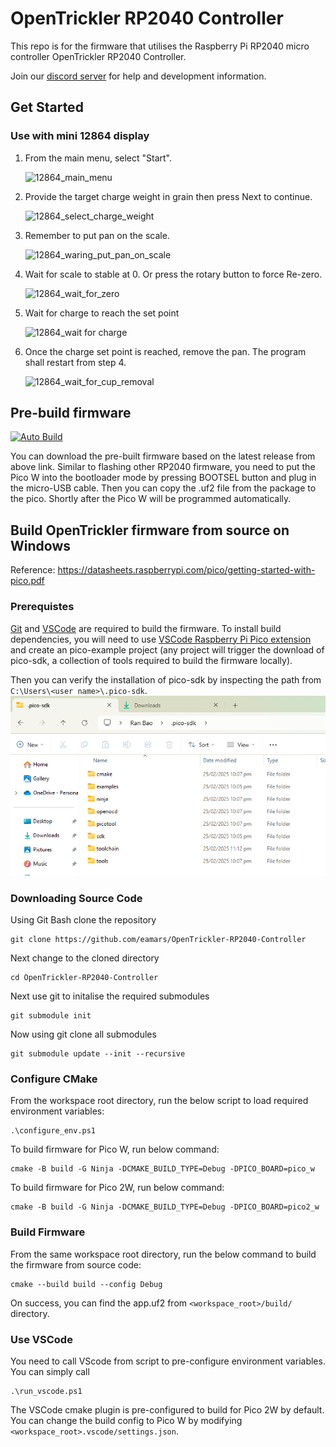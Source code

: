 # OpenTrickler RP2040 Controller 
This repo is for the firmware that utilises the Raspberry Pi RP2040 micro controller OpenTrickler RP2040 Controller.

Join our [discord server](https://discord.gg/ZhdThA2vrW) for help and development information. 

## Get Started
### Use with mini 12864 display
1. From the main menu, select "Start".

    ![12864_main_menu](resources/main_menu_screen_mirror.png)
2. Provide the target charge weight in grain then press Next to continue.

    ![12864_select_charge_weight](resources/select_weight_screen_mirror.png)
3. Remember to put pan on the scale. 

    ![12864_waring_put_pan_on_scale](resources/put_pan_warning_screen_mirror.png)
4. Wait for scale to stable at 0. Or press the rotary button to force Re-zero. 

    ![12864_wait_for_zero](resources/wait_for_zero_screen_mirror.png)
5. Wait for charge to reach the set point

    ![12864_wait for charge](resources/wait_for_charge_screen_mirror.png)
6. Once the charge set point is reached, remove the pan. The program shall restart from step 4.

    ![12864_wait_for_cup_removal](resources/wait_for_cup_removal.png)

## Pre-build firmware
[![Auto Build](https://github.com/eamars/OpenTrickler-RP2040-Controller/actions/workflows/cmake.yml/badge.svg)](https://github.com/eamars/OpenTrickler-RP2040-Controller/actions/workflows/cmake.yml)

You can download the pre-built firmware based on the latest release from above link. Similar to flashing other RP2040 firmware, you need to put the Pico W into the bootloader mode by pressing BOOTSEL button and plug in the micro-USB cable. Then you can copy the .uf2 file from the package to the pico. Shortly after the Pico W will be programmed automatically. 

## Build OpenTrickler firmware from source on Windows

Reference: https://datasheets.raspberrypi.com/pico/getting-started-with-pico.pdf

### Prerequistes  
[Git](https://gitforwindows.org/) and [VSCode](https://code.visualstudio.com/) are required to build the firmware. To install build dependencies, you will need to use [VSCode Raspberry Pi Pico extension](https://marketplace.visualstudio.com/items?itemName=raspberry-pi.raspberry-pi-pico) and create an pico-example project (any project will trigger the download of pico-sdk, a collection of tools required to build the firmware locally). 

Then you can verify the installation of pico-sdk by inspecting the path from `C:\Users\<user name>\.pico-sdk`. 
![pico_sdk_path](resources/pico_sdk_path.png)
 
### Downloading Source Code
 Using Git Bash clone the repository   

    git clone https://github.com/eamars/OpenTrickler-RP2040-Controller

Next change to the cloned directory

    cd OpenTrickler-RP2040-Controller

Next use git to initalise the required submodules

    git submodule init

Now using git clone all submodules

    git submodule update --init --recursive
 
### Configure CMake
From the workspace root directory, run the below script to load required environment variables: 

    .\configure_env.ps1

To build firmware for Pico W, run below command:

    cmake -B build -G Ninja -DCMAKE_BUILD_TYPE=Debug -DPICO_BOARD=pico_w

To build firmware for Pico 2W, run below command:

    cmake -B build -G Ninja -DCMAKE_BUILD_TYPE=Debug -DPICO_BOARD=pico2_w

### Build Firmware
From the same workspace root directory, run the below command to build the firmware from source code: 

    cmake --build build --config Debug

On success, you can find the app.uf2 from `<workspace_root>/build/` directory. 

### Use VSCode
You need to call VScode from script to pre-configure environment variables. You can simply call

    .\run_vscode.ps1

The VSCode cmake plugin is pre-configured to build for Pico 2W by default. You can change the build config to Pico W by modifying `<workspace_root>.vscode/settings.json`. 
